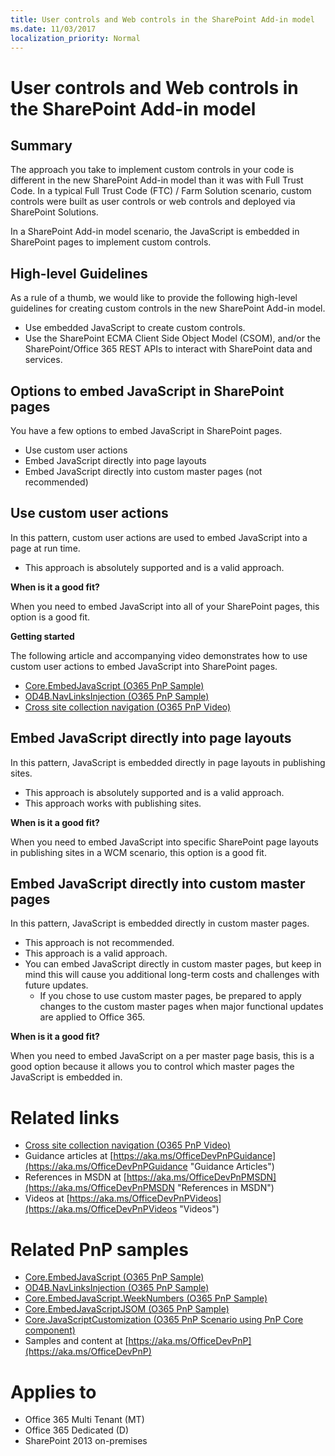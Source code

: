 ```yaml
---
title: User controls and Web controls in the SharePoint Add-in model
ms.date: 11/03/2017
localization_priority: Normal
---
```

User controls and Web controls in the SharePoint Add-in model
=============================================================

Summary
-------

The approach you take to implement custom controls in your code is different in the new SharePoint Add-in model than it was with Full Trust Code. In a typical Full Trust Code (FTC) / Farm Solution scenario, custom controls were built as user controls or web controls and deployed via SharePoint Solutions.

In a SharePoint Add-in model scenario, the JavaScript is embedded in SharePoint pages to implement custom controls.

High-level Guidelines
---------------------

As a rule of a thumb, we would like to provide the following high-level guidelines for creating custom controls in the new SharePoint Add-in model.

- Use embedded JavaScript to create custom controls.
- Use the SharePoint ECMA Client Side Object Model (CSOM), and/or the SharePoint/Office 365 REST APIs to interact with SharePoint data and services.

Options to embed JavaScript in SharePoint pages
-----------------------------------------------
You have a few options to embed JavaScript in SharePoint pages.

- Use custom user actions
- Embed JavaScript directly into page layouts
- Embed JavaScript directly into custom master pages (not recommended)

Use custom user actions
-----------------------
In this pattern, custom user actions are used to embed JavaScript into a page at run time.

- This approach is absolutely supported and is a valid approach.

**When is it a good fit?**

When you need to embed JavaScript into all of your SharePoint pages, this option is a good fit.

**Getting started**

The following article and accompanying video demonstrates how to use custom user actions to embed JavaScript into SharePoint pages.

- [Core.EmbedJavaScript (O365 PnP Sample)](https://github.com/SharePoint/PnP/tree/master/Samples/Core.EmbedJavaScript)
- [OD4B.NavLinksInjection (O365 PnP Sample)](https://github.com/SharePoint/PnP/tree/master/Samples/OD4B.NavLinksInjection)
- [Cross site collection navigation (O365 PnP Video)](http://channel9.msdn.com/blogs/OfficeDevPnP/Cross-site-collection-navigation)

Embed JavaScript directly into page layouts
-------------------------------------------

In this pattern, JavaScript is embedded directly in page layouts in publishing sites.  

- This approach is absolutely supported and is a valid approach.
- This approach works with publishing sites.

**When is it a good fit?**

When you need to embed JavaScript into specific SharePoint page layouts in publishing sites in a WCM scenario, this option is a good fit.

Embed JavaScript directly into custom master pages
--------------------------------------------------

In this pattern, JavaScript is embedded directly in custom master pages.  

- This approach is not recommended.
- This approach is a valid approach.
- You can embed JavaScript directly in custom master pages, but keep in mind this will cause you additional long-term costs and challenges with future updates.
	+ If you chose to use custom master pages, be prepared to apply changes to the custom master pages when major functional updates are applied to Office 365.

**When is it a good fit?**

When you need to embed JavaScript on a per master page basis, this is a good option because it allows you to control which master pages the JavaScript is embedded in.

Related links
=============
- [Cross site collection navigation (O365 PnP Video)](http://channel9.msdn.com/blogs/OfficeDevPnP/Cross-site-collection-navigation)
- Guidance articles at [https://aka.ms/OfficeDevPnPGuidance](https://aka.ms/OfficeDevPnPGuidance "Guidance Articles")
- References in MSDN at [https://aka.ms/OfficeDevPnPMSDN](https://aka.ms/OfficeDevPnPMSDN "References in MSDN")
- Videos at [https://aka.ms/OfficeDevPnPVideos](https://aka.ms/OfficeDevPnPVideos "Videos")

Related PnP samples
===================
- [Core.EmbedJavaScript (O365 PnP Sample)](https://github.com/SharePoint/PnP/tree/master/Samples/Core.EmbedJavaScript)
- [OD4B.NavLinksInjection (O365 PnP Sample)](https://github.com/SharePoint/PnP/tree/master/Samples/OD4B.NavLinksInjection)
- [Core.EmbedJavaScript.WeekNumbers (O365 PnP Sample)](https://github.com/SharePoint/PnP/tree/master/Samples/Core.EmbedJavaScript.WeekNumbers)
- [Core.EmbedJavaScriptJSOM (O365 PnP Sample)](https://github.com/SharePoint/PnP/tree/master/Samples/Core.EmbedJavaScriptJSOM)
- [Core.JavaScriptCustomization (O365 PnP Scenario using PnP Core component)](https://github.com/SharePoint/PnP/tree/master/Samples/Core.JavaScriptCustomization)
- Samples and content at [https://aka.ms/OfficeDevPnP](https://aka.ms/OfficeDevPnP)

Applies to
==========
- Office 365 Multi Tenant (MT)
- Office 365 Dedicated (D)
- SharePoint 2013 on-premises
